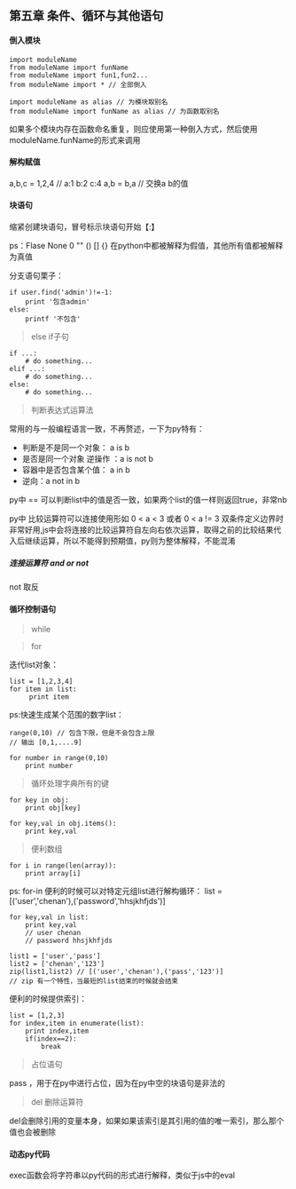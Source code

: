 ## 第五章 条件、循环与其他语句

#### 倒入模块

    import moduleName
    from moduleName import funName
    from moduleName import fun1,fun2...
    from moduleName import * // 全部倒入

    import moduleName as alias // 为模块取别名
    from moduleName import funName as alias // 为函数取别名

如果多个模块内存在函数命名重复，则应使用第一种倒入方式，然后使用moduleName.funName的形式来调用


#### 解构赋值

a,b,c = 1,2,4
// a:1 b:2 c:4
a,b = b,a // 交换a b的值

#### 块语句

缩紧创建块语句，冒号标示块语句开始【:】

ps：Flase None 0 "" () [] {} 在python中都被解释为假值，其他所有值都被解释为真值

分支语句栗子：

    if user.find('admin')!=-1:
        print '包含admin'
    else:
        printf '不包含'

> else if子句

    if ...:
        # do something...
    elif ...:
        # do something...
    else:
        # do something...


> 判断表达式运算法

常用的与一般编程语言一致，不再赘述，一下为py特有：

- 判断是不是同一个对象： a is b
- 是否是同一个对象 逆操作 ：a is not b
- 容器中是否包含某个值： a in b
- 逆向：a not in b

py中 == 可以判断list中的值是否一致，如果两个list的值一样则返回true，非常nb

py中 比较运算符可以连接使用形如 0 < a < 3 或者 0 < a != 3 双条件定义边界时非常好用,js中会将连接的比较运算符自左向右依次运算，取得之前的比较结果代入后继续运算，所以不能得到预期值，py则为整体解释，不能混淆

##### 连接运算符  and or not 

not 取反



#### 循环控制语句

> while

> for

迭代list对象：

    list = [1,2,3,4]
    for item in list:
         print item

ps:快速生成某个范围的数字list：

    range(0,10) // 包含下限，但是不会包含上限
    // 输出 [0,1,....9]

    for number in range(0,10)
        print number

> 循环处理字典所有的键

    for key in obj:
        print obj[key]

    for key,val in obj.items():
        print key,val
    
> 便利数组

    for i in range(len(array)):
        print array[i]

ps: for-in 便利的时候可以对特定元组list进行解构循环：
    list = [('user','chenan'),('password','hhsjkhfjds')]

    for key,val in list:
        print key,val 
        // user chenan
        // password hhsjkhfjds

    list1 = ['user','pass']
    list2 = ['chenan','123']
    zip(list1,list2) // [('user','chenan'),('pass','123')]
    // zip 有一个特性，当最短的list结束的时候就会结束

便利的时候提供索引：

    list = [1,2,3]
    for index,item in enumerate(list):
        print index,item
        if(index==2):
            break


> 占位语句

pass ，用于在py中进行占位，因为在py中空的块语句是非法的

> del 删除运算符

del会删除引用的变量本身，如果如果该索引是其引用的值的唯一索引，那么那个值也会被删除

#### 动态py代码

exec函数会将字符串以py代码的形式进行解释，类似于js中的eval